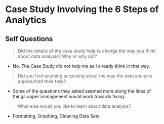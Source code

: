 # Case Study Involving the 6 Steps of Analytics

## Self Questions

> Did the details of the case study help to change the way you think about data analysis? Why or why not?

- No. The Case Study did not help me as I already think in that way.

> Did you find anything surprising about the way the data
> analysts approached their task?

- Some of the questions they asked seemed more along the lines of things upper management would work towards fixing.

> What else would you like to learn about data analysis?

- Formatting, Graphing, Cleaning Data Sets.
